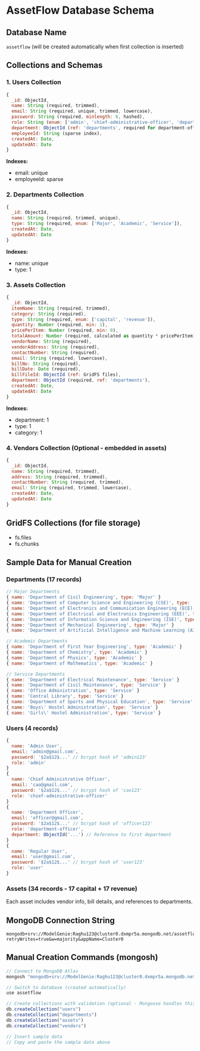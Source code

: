 # AssetFlow Database Schema

## Database Name
`assetflow` (will be created automatically when first collection is inserted)

## Collections and Schemas

### 1. Users Collection
```javascript
{
  _id: ObjectId,
  name: String (required, trimmed),
  email: String (required, unique, trimmed, lowercase),
  password: String (required, minlength: 6, hashed),
  role: String (enum: ['admin', 'chief-administrative-officer', 'department-officer', 'user'], default: 'user'),
  department: ObjectId (ref: 'departments', required for department-officer),
  employeeId: String (sparse index),
  createdAt: Date,
  updatedAt: Date
}
```

**Indexes:**
- email: unique
- employeeId: sparse

### 2. Departments Collection
```javascript
{
  _id: ObjectId,
  name: String (required, trimmed, unique),
  type: String (required, enum: ['Major', 'Academic', 'Service']),
  createdAt: Date,
  updatedAt: Date
}
```

**Indexes:**
- name: unique
- type: 1

### 3. Assets Collection
```javascript
{
  _id: ObjectId,
  itemName: String (required, trimmed),
  category: String (required),
  type: String (required, enum: ['capital', 'revenue']),
  quantity: Number (required, min: 1),
  pricePerItem: Number (required, min: 0),
  totalAmount: Number (required, calculated as quantity * pricePerItem),
  vendorName: String (required),
  vendorAddress: String (required),
  contactNumber: String (required),
  email: String (required, lowercase),
  billNo: String (required),
  billDate: Date (required),
  billFileId: ObjectId (ref: GridFS files),
  department: ObjectId (required, ref: 'departments'),
  createdAt: Date,
  updatedAt: Date
}
```

**Indexes:**
- department: 1
- type: 1
- category: 1

### 4. Vendors Collection (Optional - embedded in assets)
```javascript
{
  _id: ObjectId,
  name: String (required, trimmed),
  address: String (required, trimmed),
  contactNumber: String (required, trimmed),
  email: String (required, trimmed, lowercase),
  createdAt: Date,
  updatedAt: Date
}
```

## GridFS Collections (for file storage)
- fs.files
- fs.chunks

## Sample Data for Manual Creation

### Departments (17 records)
```javascript
// Major Departments
{ name: 'Department of Civil Engineering', type: 'Major' }
{ name: 'Department of Computer Science and Engineering (CSE)', type: 'Major' }
{ name: 'Department of Electronics and Communication Engineering (ECE)', type: 'Major' }
{ name: 'Department of Electrical and Electronics Engineering (EEE)', type: 'Major' }
{ name: 'Department of Information Science and Engineering (ISE)', type: 'Major' }
{ name: 'Department of Mechanical Engineering', type: 'Major' }
{ name: 'Department of Artificial Intelligence and Machine Learning (AIML, under CSE)', type: 'Major' }

// Academic Departments
{ name: 'Department of First Year Engineering', type: 'Academic' }
{ name: 'Department of Chemistry', type: 'Academic' }
{ name: 'Department of Physics', type: 'Academic' }
{ name: 'Department of Mathematics', type: 'Academic' }

// Service Departments
{ name: 'Department of Electrical Maintenance', type: 'Service' }
{ name: 'Department of Civil Maintenance', type: 'Service' }
{ name: 'Office Administration', type: 'Service' }
{ name: 'Central Library', type: 'Service' }
{ name: 'Department of Sports and Physical Education', type: 'Service' }
{ name: 'Boys\' Hostel Administration', type: 'Service' }
{ name: 'Girls\' Hostel Administration', type: 'Service' }
```

### Users (4 records)
```javascript
{
  name: 'Admin User',
  email: 'admin@gmail.com',
  password: '$2a$12$...' // bcrypt hash of 'admin123'
  role: 'admin'
}
{
  name: 'Chief Administrative Officer',
  email: 'cao@gmail.com',
  password: '$2a$12$...' // bcrypt hash of 'cao123'
  role: 'chief-administrative-officer'
}
{
  name: 'Department Officer',
  email: 'officer@gmail.com',
  password: '$2a$12$...' // bcrypt hash of 'officer123'
  role: 'department-officer',
  department: ObjectId('...') // Reference to first department
}
{
  name: 'Regular User',
  email: 'user@gmail.com',
  password: '$2a$12$...' // bcrypt hash of 'user123'
  role: 'user'
}
```

### Assets (34 records - 17 capital + 17 revenue)
Each asset includes vendor info, bill details, and references to departments.

## MongoDB Connection String
```
mongodb+srv://ModelGenie:Raghu123@cluster0.dxmpr5a.mongodb.net/assetflow?retryWrites=true&w=majority&appName=Cluster0
```

## Manual Creation Commands (mongosh)

```javascript
// Connect to MongoDB Atlas
mongosh "mongodb+srv://ModelGenie:Raghu123@cluster0.dxmpr5a.mongodb.net/assetflow?retryWrites=true&w=majority&appName=Cluster0"

// Switch to database (created automatically)
use assetflow

// Create collections with validation (optional - Mongoose handles this)
db.createCollection("users")
db.createCollection("departments")
db.createCollection("assets")
db.createCollection("vendors")

// Insert sample data
// Copy and paste the sample data above
